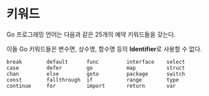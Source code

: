 # **키워드**

Go 프로그래밍 언어는 다음과 같은 25개의 예약 키워드들을 갖는다. 

이들 Go 키워드들은 변수면, 상수명, 함수명 등의 **Identifier**로 사용할 수 없다.
```
break        default      func         interface    select
case         defer        go           map          struct
chan         else         goto         package      switch
const        fallthrough  if           range        type
continue     for          import       return       var
```